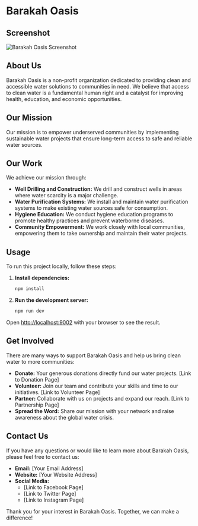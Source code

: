# Barakah Oasis

## Screenshot

![Barakah Oasis Screenshot](./screenshot.png)

## About Us

Barakah Oasis is a non-profit organization dedicated to providing clean and accessible water solutions to communities in need. We believe that access to clean water is a fundamental human right and a catalyst for improving health, education, and economic opportunities.

## Our Mission

Our mission is to empower underserved communities by implementing sustainable water projects that ensure long-term access to safe and reliable water sources.

## Our Work

We achieve our mission through:

* **Well Drilling and Construction:** We drill and construct wells in areas where water scarcity is a major challenge.
* **Water Purification Systems:** We install and maintain water purification systems to make existing water sources safe for consumption.
* **Hygiene Education:** We conduct hygiene education programs to promote healthy practices and prevent waterborne diseases.
* **Community Empowerment:** We work closely with local communities, empowering them to take ownership and maintain their water projects.

## Usage

To run this project locally, follow these steps:

1.  **Install dependencies:**
    ```bash
    npm install
    ```

2.  **Run the development server:**
    ```bash
    npm run dev
    ```

Open [http://localhost:9002](http://localhost:9002) with your browser to see the result.

## Get Involved

There are many ways to support Barakah Oasis and help us bring clean water to more communities:

* **Donate:** Your generous donations directly fund our water projects. [Link to Donation Page]
* **Volunteer:** Join our team and contribute your skills and time to our initiatives. [Link to Volunteer Page]
* **Partner:** Collaborate with us on projects and expand our reach. [Link to Partnership Page]
* **Spread the Word:** Share our mission with your network and raise awareness about the global water crisis.

## Contact Us

If you have any questions or would like to learn more about Barakah Oasis, please feel free to contact us:

* **Email:** [Your Email Address]
* **Website:** [Your Website Address]
* **Social Media:**
    * [Link to Facebook Page]
    * [Link to Twitter Page]
    * [Link to Instagram Page]

Thank you for your interest in Barakah Oasis. Together, we can make a difference!
